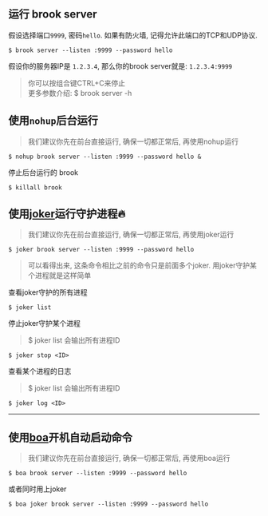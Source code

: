 ## 运行 brook server

假设选择端口`9999`, 密码`hello`. 如果有防火墙, 记得允许此端口的TCP和UDP协议.

```
$ brook server --listen :9999 --password hello
```

假设你的服务器IP是 `1.2.3.4`, 那么你的brook server就是: `1.2.3.4:9999`

> 你可以按组合键CTRL+C来停止<br/>
> 更多参数介绍: $ brook server -h

## 使用`nohup`后台运行

> 我们建议你先在前台直接运行, 确保一切都正常后, 再使用nohup运行

```
$ nohup brook server --listen :9999 --password hello &
```

停止后台运行的 brook

```
$ killall brook
```

## 使用[joker](https://github.com/txthinking/joker)运行守护进程🔥

> 我们建议你先在前台直接运行, 确保一切都正常后, 再使用joker运行

```
$ joker brook server --listen :9999 --password hello
```

> 可以看得出来, 这条命令相比之前的命令只是前面多个joker. 用joker守护某个进程就是这样简单

查看joker守护的所有进程

```
$ joker list
```

停止joker守护某个进程

> $ joker list 会输出所有进程ID

```
$ joker stop <ID>
```

查看某个进程的日志

> $ joker list 会输出所有进程ID

```
$ joker log <ID>
```

---

## 使用[boa](https://github.com/brook-community/boa)开机自动启动命令

> 我们建议你先在前台直接运行, 确保一切都正常后, 再使用boa运行

```
$ boa brook server --listen :9999 --password hello
```

或者同时用上joker

```
$ boa joker brook server --listen :9999 --password hello
```
